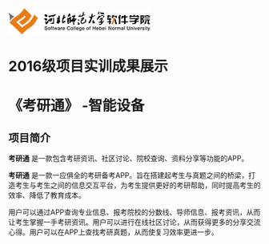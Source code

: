 ![image](https://github.com/syfan7561/Software-Engineering/blob/master/Project/image/logo.png)  
  
2016级项目实训成果展示
==
《考研通》 -智能设备
==  
项目简介
---
**考研通**
是一款包含考研资讯、社区讨论、院校查询、资料分享等功能的APP。  

**考研通**
是一款一应俱全的考研备考APP。旨在搭建起考生与真题之间的桥梁，打造考生与考生之间的信息交互平台，为考生提供更好的考研帮助，同时提高考生的效率、降低了教育成本。

用户可以通过APP查询专业信息、报考院校的分数线、导师信息、报考资讯，从而让考生掌握一手考研资讯。用户可以进行在线社区讨论，从而获得更多的分享交流心得。用户可以在APP上查找考研真题，从而使复习效率更进一步。
